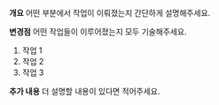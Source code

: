**개요**
어떤 부분에서 작업이 이뤄졌는지 간단하게 설명해주세요.

**변경점**
어떤 작업들이 이루어졌는지 모두 기술해주세요.
1. 작업 1
2. 작업 2
3. 작업 3

**추가 내용**
더 설명할 내용이 있다면 적어주세요.